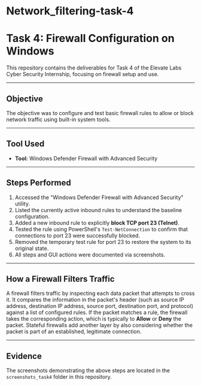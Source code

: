 # Network_filtering-task-4

# Task 4: Firewall Configuration on Windows

This repository contains the deliverables for Task 4 of the Elevate Labs Cyber Security Internship, focusing on firewall setup and use.

---

## Objective

The objective was to configure and test basic firewall rules to allow or block network traffic using built-in system tools.

---

## Tool Used

* **Tool:** Windows Defender Firewall with Advanced Security

---

## Steps Performed

1.  Accessed the "Windows Defender Firewall with Advanced Security" utility.
2.  Listed the currently active inbound rules to understand the baseline configuration.
3.  Added a new inbound rule to explicitly **block TCP port 23 (Telnet)**.
4.  Tested the rule using PowerShell's `Test-NetConnection` to confirm that connections to port 23 were successfully blocked.
5.  Removed the temporary test rule for port 23 to restore the system to its original state.
6.  All steps and GUI actions were documented via screenshots.

---

## How a Firewall Filters Traffic

A firewall filters traffic by inspecting each data packet that attempts to cross it. It compares the information in the packet's header (such as source IP address, destination IP address, source port, destination port, and protocol) against a list of configured rules. If the packet matches a rule, the firewall takes the corresponding action, which is typically to **Allow** or **Deny** the packet. Stateful firewalls add another layer by also considering whether the packet is part of an established, legitimate connection.

---

## Evidence

The screenshots demonstrating the above steps are located in the `screenshots_task4` folder in this repository.
